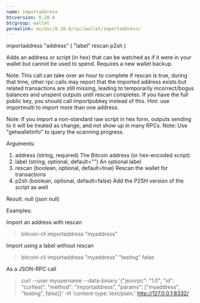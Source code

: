 ```yaml
---
name: importaddress
btcversion: 0.20.0
btcgroup: wallet
permalink: en/doc/0.20.0/rpc/wallet/importaddress/
---
```


importaddress "address" ( "label" rescan p2sh )

Adds an address or script (in hex) that can be watched as if it were in your wallet but cannot be used to spend. Requires a new wallet backup.

Note: This call can take over an hour to complete if rescan is true, during that time, other rpc calls
may report that the imported address exists but related transactions are still missing, leading to temporarily incorrect/bogus balances and unspent outputs until rescan completes.
If you have the full public key, you should call importpubkey instead of this.
Hint: use importmulti to import more than one address.

Note: If you import a non-standard raw script in hex form, outputs sending to it will be treated
as change, and not show up in many RPCs.
Note: Use "getwalletinfo" to query the scanning progress.

Arguments:
1. address    (string, required) The Bitcoin address (or hex-encoded script)
2. label      (string, optional, default="") An optional label
3. rescan     (boolean, optional, default=true) Rescan the wallet for transactions
4. p2sh       (boolean, optional, default=false) Add the P2SH version of the script as well

Result:
null    (json null)

Examples:

Import an address with rescan
> bitcoin-cli importaddress "myaddress"

Import using a label without rescan
> bitcoin-cli importaddress "myaddress" "testing" false

As a JSON-RPC call
> curl --user myusername --data-binary '{"jsonrpc": "1.0", "id": "curltest", "method": "importaddress", "params": ["myaddress", "testing", false]}' -H 'content-type: text/plain;' http://127.0.0.1:8332/


